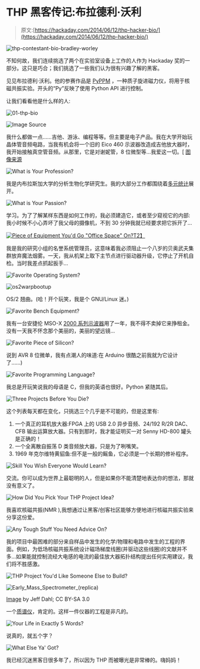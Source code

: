 # THP 黑客传记:布拉德利·沃利

> 原文:[https://hackaday.com/2014/06/12/thp-hacker-bio/](https://hackaday.com/2014/06/12/thp-hacker-bio/)

![thp-contestant-bio-bradley-worley](../Images/c02c852c17f07119c49e5d01509a88b7.png)

不知何故，我们连续挑选了两个在实验室设备上工作的人作为 Hackaday 奖的一部分。这只是巧合；我们挑选了一些我们认为很有兴趣了解的黑客。

见见布拉德利·沃利。他的参赛作品是 [PyPPM](http://hackaday.io/project/1376-PyPPM%3A-A-Proton-Precession-Magnetometer-for-all!) ，一种质子旋进磁力仪，将用于核磁共振实验。开头的“Py”反映了使用 Python API 进行控制。

让我们看看他是什么样的人:

![01-thp-bio](../Images/f98d04b6a30500e033d6ce65fda78e66.png)

![Image Source](../Images/fc8806604559af2ba0f0b2981cf814cc.png)

我什么都做一点……吉他、游泳、编程等等。但主要是电子产品。我在大学开始玩晶体管音频电路，当我有机会将一个旧的 Eico 460 示波器改造成吉他放大器时，我开始接触真空管音频。从那里，它是对谢妮管，8 位微型等…我爱这一切。[ [图像来源](http://wa5ksc.blogspot.com/2012/09/hello-i-am-amateur-radio-operator-wa5ksc.html)

![What is Your Profession?](../Images/7d519d09ec35569d253274fb2c2ba882.png)

我是内布拉斯加大学的分析生物化学研究生。我的大部分工作都围绕着[多元统计](http://en.wikipedia.org/wiki/Multivariate_statistics)展开。

![What is Your Passion?](../Images/11ffd124c758fd971ec613289d6b2ec0.png)

学习。为了了解某样东西是如何工作的，我必须建造它，或者至少窥视它的内部:我小时候不小心弄坏了我父母的摄像机，不到 30 分钟我就已经要求把它拆开了…

[![Piece of Equipment You'd Go "Office Space" On?](../Images/beed8031c66b1b36129fb6fad66640e7.png)T2】](http://youtu.be/PywI0BOxJpI)

我是我的研究小组的名誉系统管理员，这意味着我必须阻止一个八岁的贝奥武夫集群放弃魔法烟雾。一天，我从机架上取下主节点进行驱动器升级，它停止了开机自检。当时我差点抓起扳手…

![Favorite Operating System?](../Images/53eff9a751b4d436c509d53425ad7d3c.png)

![os2warpbootup](../Images/8714604bdb4910b4d5f46fef04d24ab4.png)

OS/2 翘曲。(哈！开个玩笑，我是个 GNU/Linux 迷。)

![Favorite Bench Equipment?](../Images/347669a575f8202f749e335de2768824.png)

我有一台安捷伦 MSO-X [2000 系列示波器](http://www.home.agilent.com/en/pc-1940892/infiniivision-2000-x-series-oscilloscope?&cc=US&lc=eng)用了一年，我不得不卖掉它来挣租金。没有一天我不怀念那个美丽的，美丽的望远镜…

![Favorite Piece of Silicon?](../Images/0f33874f1e19ca89f9399ff9230f14ee.png)

说到 AVR 8 位微单，我有点潮人的味道:在 Arduino 很酷之前我就为它设计了……)

![Favorite Programming Language?](../Images/a89ba60959f9c5486b0959d4a8b67acc.png)

我总是开玩笑说我的母语是 C，但我的英语也很好。Python 紧随其后。

![Three Projects Before You Die?](../Images/b339a3201e7339a50e916abe34b18571.png)

这个列表每天都在变化，只挑选三个几乎是不可能的，但是这里有:

1.  一个真正的耳机放大器:FPGA 上的 USB 2.0 异步音频、24/192 R/2R DAC、CFB 输出运算放大器。只有到那时，我才能证明买一对 Senny HD-800 罐头是正确的！
2.  一个全离散自振荡 D 类音频放大器，只是为了咧嘴笑。
3.  1969 年克尔维特黄貂鱼:但不是一般的鳐鱼，它必须是一个长期的修补程序。

![Skill You Wish Everyone Would Learn?](../Images/24d831f915ad34628b574c0ab94da433.png)

交流。你可以成为世界上最聪明的人，但是如果你不能清楚地表达你的想法，那就没有意义了。

![How Did You Pick Your THP Project Idea?](../Images/f0028b43738ba4a212e4db9d3030585b.png)

我喜欢核磁共振(NMR ),我想通过让黑客/创客社区能够方便地进行核磁共振实验来分享这份爱。

![Any Tough Stuff You Need Advice On?](../Images/09055e043dfd1f1688abe9db66f93036.png)

我的项目中最困难的部分来自样品中发生的化学/物理和电路中发生的工程的界面。例如，为低场核磁共振系统设计磁场梯度线圈(并驱动这些线圈)的文献并不多…如果能就控制流经大电感的电流的最佳放大器拓扑结构提出任何实用建议，我们将不胜感激。

![THP Project You'd Like Someone Else to Build?](../Images/54307bc233e80fa34464ef716d70ab7b.png)

![Early_Mass_Spectrometer_(replica)](../Images/f57fee5d707e449e5d7731786d277597.png)

[Image](http://en.wikipedia.org/wiki/File:Early_Mass_Spectrometer_(replica).jpg) by Jeff Dahl; CC BY-SA 3.0

一个[质谱仪](http://en.wikipedia.org/wiki/Mass_spectrometry)，肯定的。这样一件仪器的工程是非凡的。

![Your Life in Exactly 5 Words?](../Images/5b336a544fb1c118afbf1d7e2e3f639a.png)

说真的，就五个字？

![What Else Ya' Got?](../Images/9c33be05b15d7e2391ecae452a405e6b.png)

我已经沉迷黑客日很多年了，所以因为 THP 而被曝光是非常棒的。嗨妈妈！